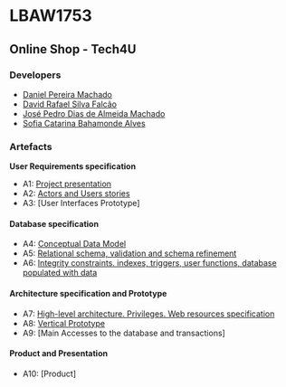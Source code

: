# LBAW1753

## Online Shop - Tech4U

### Developers
* [Daniel Pereira Machado](https://github.com/dolfander)
* [David Rafael Silva Falcão](https://github.com/davidrsfalcao)
* [José Pedro Dias de Almeida Machado](https://github.com/TrocaTudo95)
* [Sofia Catarina Bahamonde Alves](https://github.com/kyahra)

### Artefacts 

**User Requirements specification**
* A1: [Project presentation](https://github.com/dolfander/lbaw1753/wiki/A1:-Technology-Store---Tech4U)
* A2: [Actors and Users stories](https://github.com/dolfander/lbaw1753/wiki/A2:-Actors-and-User-stories)
* A3: [User Interfaces Prototype]

#### Database specification
* A4: [Conceptual Data Model](https://github.com/dolfander/lbaw1753/wiki/A4:-Conceptual-Data-Model)
* A5: [Relational schema, validation and schema refinement](https://github.com/dolfander/lbaw1753/wiki/A5:-Relational-Schema,-validation-and-schema-refinement)
* A6: [Integrity constraints. indexes, triggers, user functions, database populated with data](https://github.com/dolfander/lbaw1753/wiki/A6:-Indexes,-triggers,-user-functions-and-population)
#### Architecture specification and Prototype
* A7: [High-level architecture. Privileges. Web resources specification](https://github.com/dolfander/lbaw1753/wiki/A7:--High-level-architecture.-Privileges.-Web-resources-specification)
* A8: [Vertical Prototype](https://github.com/dolfander/lbaw1753/wiki/A8:-Vertical-prototype)
* A9: [Main Accesses to the database and transactions]
#### Product and Presentation
* A10: [Product]
